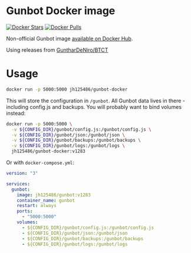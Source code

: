 # Gunbot Docker image

[![Docker Stars](https://img.shields.io/docker/stars/jh125486/gunbot.svg)](https://hub.docker.com/jh125486/gunbot/)
[![Docker Pulls](https://img.shields.io/docker/pulls/jh125486/gunbot.svg)](https://hub.docker.com/jh125486/gunbot/)

Non-official Gunbot image [available on Docker Hub](https://hub.docker.com/r/jh125486/gunbot-docker/).

Using releases from [GuntharDeNiro/BTCT](https://github.com/GuntharDeNiro/BTCT/releases)

# Usage

```bash
docker run -p 5000:5000 jh125486/gunbot-docker
```

This will store the configuration in `/gunbot`. All Gunbot data lives in there - including config.js and backups.
You will probably want to  bind volumes instead:

```bash
docker run -p 5000:5000 \
  -v ${CONFIG_DIR}/gunbot/config.js:/gunbot/config.js \
  -v ${CONFIG_DIR}/gunbot/json:/gunbot/json \
  -v ${CONFIG_DIR}/gunbot/backups:/gunbot/backups \
  -v ${CONFIG_DIR}/gunbot/logs:/gunbot/logs \
  jh125486/gunbot-docker:v1283
```

Or with `docker-compose.yml`:
```yaml
version: "3"

services:
  gunbot:
    image: jh125486/gunbot:v1283
    container_name: gunbot
    restart: always
    ports:
      - "5000:5000"
    volumes:
      - ${CONFIG_DIR}/gunbot/config.js:/gunbot/config.js
      - ${CONFIG_DIR}/gunbot/json:/gunbot/json
      - ${CONFIG_DIR}/gunbot/backups:/gunbot/backups
      - ${CONFIG_DIR}/gunbot/logs:/gunbot/logs
```